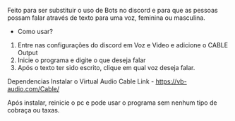 Feito para ser substituir o uso de Bots no discord e para que as pessoas possam falar através de texto para uma voz, feminina ou masculina.

- Como usar?
1. Entre nas configurações do discord em Voz e Video e adicione o CABLE Output
2. Inicie o programa e digite o que deseja falar
3. Após o texto ter sido escrito, clique em qual voz deseja falar.

Dependencias
Instalar o Virtual Audio Cable
Link - https://vb-audio.com/Cable/

Após instalar, reinicie o pc e pode usar o programa sem nenhum tipo de cobraça ou taxas.
